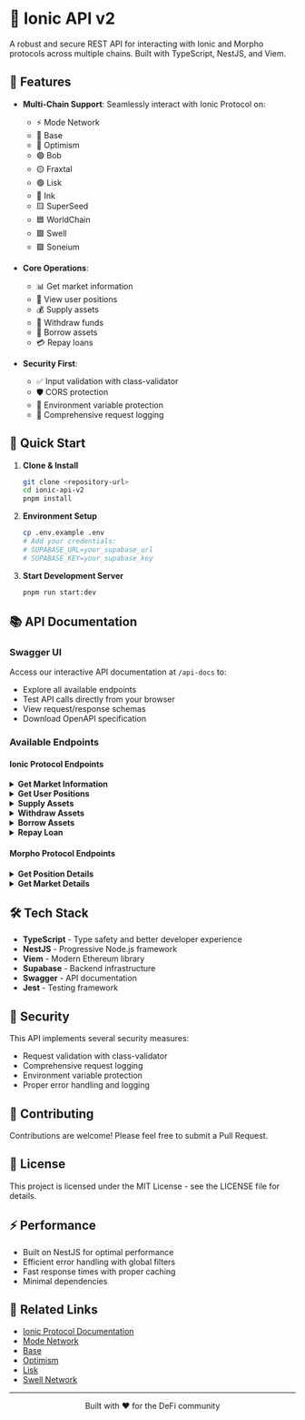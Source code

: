 # 🌊 Ionic API v2

A robust and secure REST API for interacting with Ionic and Morpho protocols across multiple chains. Built with TypeScript, NestJS, and Viem.

## 🌟 Features

- **Multi-Chain Support**: Seamlessly interact with Ionic Protocol on:
  - ⚡ Mode Network
  - 🔵 Base 
  - 🔴 Optimism
  - 🟣 Bob
  - 🟡 Fraxtal
  - 🟢 Lisk
  - 🔷 Ink
  - 🟨 SuperSeed
  - 🟦 WorldChain
  - 🟩 Swell
  - 🟪 Soneium

- **Core Operations**:
  - 📊 Get market information
  - 💼 View user positions
  - 💰 Supply assets
  - 🏦 Withdraw funds
  - 💸 Borrow assets
  - 💳 Repay loans

- **Security First**:
  - ✅ Input validation with class-validator
  - 🛡️ CORS protection
  - 🔐 Environment variable protection
  - 📝 Comprehensive request logging

## 🚀 Quick Start

1. **Clone & Install**
   ```bash
   git clone <repository-url>
   cd ionic-api-v2
   pnpm install
   ```

2. **Environment Setup**
   ```bash
   cp .env.example .env
   # Add your credentials:
   # SUPABASE_URL=your_supabase_url
   # SUPABASE_KEY=your_supabase_key
   ```

3. **Start Development Server**
   ```bash
   pnpm run start:dev
   ```

## 📚 API Documentation

### Swagger UI
Access our interactive API documentation at `/api-docs` to:
- Explore all available endpoints
- Test API calls directly from your browser
- View request/response schemas
- Download OpenAPI specification

### Available Endpoints

#### Ionic Protocol Endpoints

<details>
<summary><b>Get Market Information</b></summary>

```http
GET /beta/v0/ionic/market/:chain
```
Get detailed market information with optional filters:
- `asset`: Asset symbol (e.g., "WETH")
- `address`: Market address
- `poolAddress`: Pool address
- `underlyingAddress`: Underlying token address
- `underlyingName`: Underlying token name
- `underlyingSymbol`: Underlying token symbol
</details>

<details>
<summary><b>Get User Positions</b></summary>

```http
GET /beta/v0/ionic/position/:chain/:address
```
Get user positions across all markets, including:
- Pool information
- Asset balances
- Supply/borrow amounts
- Health factors
- Reward information
</details>

<details>
<summary><b>Supply Assets</b></summary>

```http
POST /beta/v0/ionic/supply/:chain
```
Supply assets to an Ionic pool. Request body:
```json
{
  "sender": "0x...",
  "call_data": {
    "asset": "WETH",
    "amount": 1.5,
    "on_behalf_of": "0x..."
  }
}
```
</details>

<details>
<summary><b>Withdraw Assets</b></summary>

```http
POST /beta/v0/ionic/withdraw/:chain
```
Withdraw your supplied assets. Request body:
```json
{
  "sender": "0x...",
  "call_data": {
    "asset": "WETH",
    "amount": 1.0,
    "on_behalf_of": "0x..."
  }
}
```
</details>

<details>
<summary><b>Borrow Assets</b></summary>

```http
POST /beta/v0/ionic/borrow/:chain
```
Borrow assets from a pool. Request body:
```json
{
  "sender": "0x...",
  "call_data": {
    "asset": "WETH",
    "amount": 0.5,
    "on_behalf_of": "0x..."
  }
}
```
</details>

<details>
<summary><b>Repay Loan</b></summary>

```http
POST /beta/v0/ionic/repay/:chain
```
Repay your borrowed assets. Request body:
```json
{
  "sender": "0x...",
  "call_data": {
    "asset": "WETH",
    "amount": 0.5,
    "on_behalf_of": "0x..."
  }
}
```
</details>

#### Morpho Protocol Endpoints

<details>
<summary><b>Get Position Details</b></summary>

```http
GET /beta/v0/morpho/position/:chain/:marketId/:sender
```
Get detailed position information for a specific market and user.
</details>

<details>
<summary><b>Get Market Details</b></summary>

```http
GET /beta/v0/morpho/market/:chain
```
Get market details with optional filters:
- `marketId`: Market ID
- `collateralToken`: Collateral token address
- `collateralTokenSymbol`: Collateral token symbol
- `borrowToken`: Borrow token address
- `borrowTokenSymbol`: Borrow token symbol
</details>

## 🛠️ Tech Stack

- **TypeScript** - Type safety and better developer experience
- **NestJS** - Progressive Node.js framework
- **Viem** - Modern Ethereum library
- **Supabase** - Backend infrastructure
- **Swagger** - API documentation
- **Jest** - Testing framework

## 🔐 Security

This API implements several security measures:
- Request validation with class-validator
- Comprehensive request logging
- Environment variable protection
- Proper error handling and logging

## 🤝 Contributing

Contributions are welcome! Please feel free to submit a Pull Request.

## 📄 License

This project is licensed under the MIT License - see the LICENSE file for details.

## ⚡ Performance

- Built on NestJS for optimal performance
- Efficient error handling with global filters
- Fast response times with proper caching
- Minimal dependencies

## 🔗 Related Links

- [Ionic Protocol Documentation](https://docs.ionic.money/)
- [Mode Network](https://mode.network/)
- [Base](https://base.org/)
- [Optimism](https://optimism.io/)
- [Lisk](https://lisk.com/)
- [Swell Network](https://swellnetwork.io/)

---

<p align="center">Built with ❤️ for the DeFi community</p>
